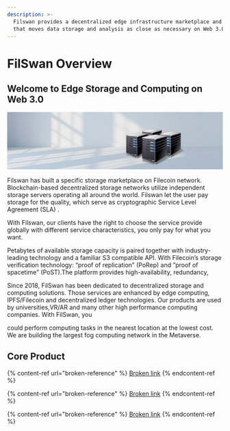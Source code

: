 ```yaml
---
description: >-
  Filswan provides a decentralized edge infrastructure marketplace and software
  that moves data storage and analysis as close as necessary on Web 3.0.
---
```


# FilSwan Overview

## Welcome to Edge Storage and Computing on Web 3.0

![](<.gitbook/assets/image (28) (1).png>)

Filswan has built a specific storage marketplace on Filecoin network. Blockchain-based decentralized storage networks utilize independent storage servers operating all around the world. Filswan let the user pay storage for the quality, which serve as cryptographic Service Level Agreement (SLA) .

With Filswan, our clients have the right to choose the service provide globally with different service characteristics, you only pay for what you want.

Petabytes of available storage capacity is paired together with industry-leading technology and a familiar S3 compatible API. With Filecoin’s storage verification technology: “proof of replication” (PoRep) and ”proof of spacetime” (PoST).The platform provides high-availability, redundancy,

Since 2018, FilSwan has been dedicated to decentralized storage and computing solutions. Those services are enhanced by edge computing, IPFS/Filecoin and decentralized ledger technologies. Our products are used by universities,VR/AR and many other high performance computing companies. With FilSwan, you

could perform computing tasks in the nearest location at the lowest cost. We are building the largest fog computing network in the Metaverse.

## Core Product

{% content-ref url="broken-reference" %}
[Broken link](broken-reference)
{% endcontent-ref %}

{% content-ref url="broken-reference" %}
[Broken link](broken-reference)
{% endcontent-ref %}

{% content-ref url="broken-reference" %}
[Broken link](broken-reference)
{% endcontent-ref %}

